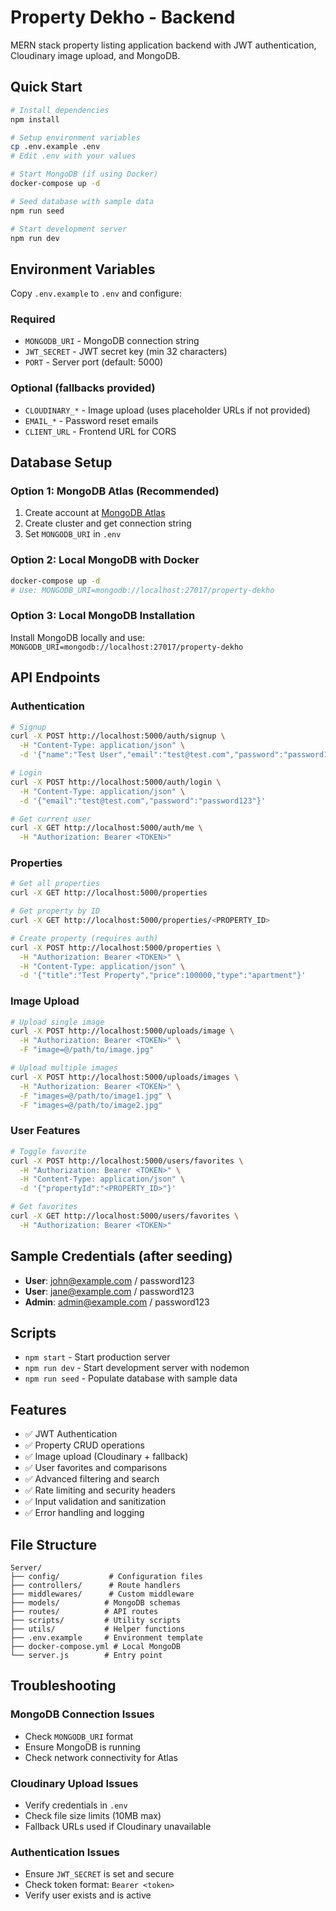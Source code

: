 # Property Dekho - Backend

MERN stack property listing application backend with JWT authentication, Cloudinary image upload, and MongoDB.

## Quick Start

```bash
# Install dependencies
npm install

# Setup environment variables
cp .env.example .env
# Edit .env with your values

# Start MongoDB (if using Docker)
docker-compose up -d

# Seed database with sample data
npm run seed

# Start development server
npm run dev
```

## Environment Variables

Copy `.env.example` to `.env` and configure:

### Required
- `MONGODB_URI` - MongoDB connection string
- `JWT_SECRET` - JWT secret key (min 32 characters)
- `PORT` - Server port (default: 5000)

### Optional (fallbacks provided)
- `CLOUDINARY_*` - Image upload (uses placeholder URLs if not provided)
- `EMAIL_*` - Password reset emails
- `CLIENT_URL` - Frontend URL for CORS

## Database Setup

### Option 1: MongoDB Atlas (Recommended)
1. Create account at [MongoDB Atlas](https://www.mongodb.com/atlas)
2. Create cluster and get connection string
3. Set `MONGODB_URI` in `.env`

### Option 2: Local MongoDB with Docker
```bash
docker-compose up -d
# Use: MONGODB_URI=mongodb://localhost:27017/property-dekho
```

### Option 3: Local MongoDB Installation
Install MongoDB locally and use: `MONGODB_URI=mongodb://localhost:27017/property-dekho`

## API Endpoints

### Authentication
```bash
# Signup
curl -X POST http://localhost:5000/auth/signup \
  -H "Content-Type: application/json" \
  -d '{"name":"Test User","email":"test@test.com","password":"password123"}'

# Login
curl -X POST http://localhost:5000/auth/login \
  -H "Content-Type: application/json" \
  -d '{"email":"test@test.com","password":"password123"}'

# Get current user
curl -X GET http://localhost:5000/auth/me \
  -H "Authorization: Bearer <TOKEN>"
```

### Properties
```bash
# Get all properties
curl -X GET http://localhost:5000/properties

# Get property by ID
curl -X GET http://localhost:5000/properties/<PROPERTY_ID>

# Create property (requires auth)
curl -X POST http://localhost:5000/properties \
  -H "Authorization: Bearer <TOKEN>" \
  -H "Content-Type: application/json" \
  -d '{"title":"Test Property","price":100000,"type":"apartment"}'
```

### Image Upload
```bash
# Upload single image
curl -X POST http://localhost:5000/uploads/image \
  -H "Authorization: Bearer <TOKEN>" \
  -F "image=@/path/to/image.jpg"

# Upload multiple images
curl -X POST http://localhost:5000/uploads/images \
  -H "Authorization: Bearer <TOKEN>" \
  -F "images=@/path/to/image1.jpg" \
  -F "images=@/path/to/image2.jpg"
```

### User Features
```bash
# Toggle favorite
curl -X POST http://localhost:5000/users/favorites \
  -H "Authorization: Bearer <TOKEN>" \
  -H "Content-Type: application/json" \
  -d '{"propertyId":"<PROPERTY_ID>"}'

# Get favorites
curl -X GET http://localhost:5000/users/favorites \
  -H "Authorization: Bearer <TOKEN>"
```

## Sample Credentials (after seeding)

- **User**: john@example.com / password123
- **User**: jane@example.com / password123  
- **Admin**: admin@example.com / password123

## Scripts

- `npm start` - Start production server
- `npm run dev` - Start development server with nodemon
- `npm run seed` - Populate database with sample data

## Features

- ✅ JWT Authentication
- ✅ Property CRUD operations
- ✅ Image upload (Cloudinary + fallback)
- ✅ User favorites and comparisons
- ✅ Advanced filtering and search
- ✅ Rate limiting and security headers
- ✅ Input validation and sanitization
- ✅ Error handling and logging

## File Structure

```
Server/
├── config/           # Configuration files
├── controllers/      # Route handlers
├── middlewares/      # Custom middleware
├── models/          # MongoDB schemas
├── routes/          # API routes
├── scripts/         # Utility scripts
├── utils/           # Helper functions
├── .env.example     # Environment template
├── docker-compose.yml # Local MongoDB
└── server.js        # Entry point
```

## Troubleshooting

### MongoDB Connection Issues
- Check `MONGODB_URI` format
- Ensure MongoDB is running
- Check network connectivity for Atlas

### Cloudinary Upload Issues
- Verify credentials in `.env`
- Check file size limits (10MB max)
- Fallback URLs used if Cloudinary unavailable

### Authentication Issues
- Ensure `JWT_SECRET` is set and secure
- Check token format: `Bearer <token>`
- Verify user exists and is active